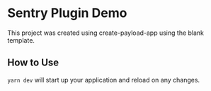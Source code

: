# Sentry Plugin Demo

This project was created using create-payload-app using the blank template.

## How to Use

`yarn dev` will start up your application and reload on any changes.
